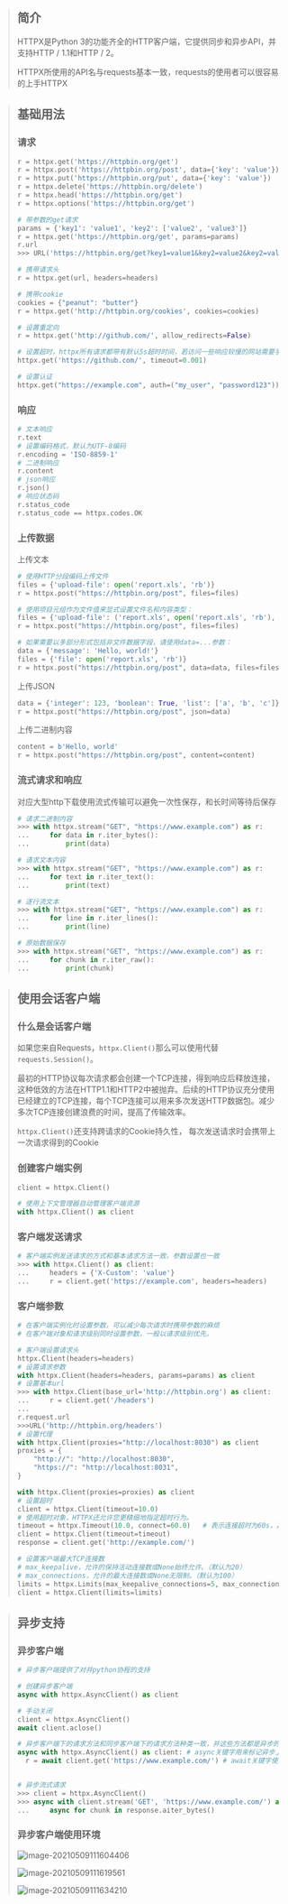 > ## **简介**
>
> HTTPX是Python 3的功能齐全的HTTP客户端，它提供同步和异步API，并支持HTTP / 1.1和HTTP / 2。
>
> HTTPX所使用的API名与requests基本一致，requests的使用者可以很容易的上手HTTPX

> ## **基础用法**
>
> ### **请求**
>
> ```python
> r = httpx.get('https://httpbin.org/get')
> r = httpx.post('https://httpbin.org/post', data={'key': 'value'})
> r = httpx.put('https://httpbin.org/put', data={'key': 'value'})
> r = httpx.delete('https://httpbin.org/delete')
> r = httpx.head('https://httpbin.org/get')
> r = httpx.options('https://httpbin.org/get')
> 
> # 带参数的get请求
> params = {'key1': 'value1', 'key2': ['value2', 'value3']}
> r = httpx.get('https://httpbin.org/get', params=params)
> r.url
> >>> URL('https://httpbin.org/get?key1=value1&key2=value2&key2=value3')
> 
> # 携带请求头
> r = httpx.get(url, headers=headers)
> 
> # 携带cookie
> cookies = {"peanut": "butter"}
> r = httpx.get('http://httpbin.org/cookies', cookies=cookies)
> 
> # 设置重定向
> r = httpx.get('http://github.com/', allow_redirects=False)
> 
> # 设置超时，httpx所有请求都带有默认5s超时时间，若访问一些响应较慢的网站需要手动设置超时，若进行大型下载可以禁用超时
> httpx.get('https://github.com/', timeout=0.001)
> 
> # 设置认证
> httpx.get("https://example.com", auth=("my_user", "password123"))
> ```
>
> ### **响应**
>
> ```python
> # 文本响应
> r.text
> # 设置编码格式，默认为UTF-8编码
> r.encoding = 'ISO-8859-1'
> # 二进制响应
> r.content
> # json响应
> r.json()
> # 响应状态码
> r.status_code
> r.status_code == httpx.codes.OK
> ```
>
> ### **上传数据**
>
> 上传文本
>
> ```python
> # 使用HTTP分段编码上传文件
> files = {'upload-file': open('report.xls', 'rb')}
> r = httpx.post("https://httpbin.org/post", files=files)
> 
> # 使用项目元组作为文件值来显式设置文件名和内容类型：
> files = {'upload-file': ('report.xls', open('report.xls', 'rb'), 'application/vnd.ms-excel')}
> r = httpx.post("https://httpbin.org/post", files=files)
> 
> # 如果需要以多部分形式包括非文件数据字段，请使用data=...参数：
> data = {'message': 'Hello, world!'}
> files = {'file': open('report.xls', 'rb')}
> r = httpx.post("https://httpbin.org/post", data=data, files=files)
> ```
>
> 上传JSON
>
> ```python
> data = {'integer': 123, 'boolean': True, 'list': ['a', 'b', 'c']}
> r = httpx.post("https://httpbin.org/post", json=data)
> ```
>
> 上传二进制内容
>
> ```python
> content = b'Hello, world'
> r = httpx.post("https://httpbin.org/post", content=content)
> ```
>
> ### **流式请求和响应**
>
> 对应大型http下载使用流式传输可以避免一次性保存，和长时间等待后保存
>
> ```python
> # 请求二进制内容
> >>> with httpx.stream("GET", "https://www.example.com") as r:
> ...     for data in r.iter_bytes():
> ...         print(data)
> 
> # 请求文本内容
> >>> with httpx.stream("GET", "https://www.example.com") as r:
> ...     for text in r.iter_text():
> ...         print(text)
> 
> # 逐行流文本
> >>> with httpx.stream("GET", "https://www.example.com") as r:
> ...     for line in r.iter_lines():
> ...         print(line)
> 
> # 原始数据保存
> >>> with httpx.stream("GET", "https://www.example.com") as r:
> ...     for chunk in r.iter_raw():
> ...         print(chunk)
> ```

> ## **使用会话客户端**
>
> ### **什么是会话客户端**
>
> 如果您来自Requests，`httpx.Client()`那么可以使用代替`requests.Session()`。
>
> 最初的HTTP协议每次请求都会创建一个TCP连接，得到响应后释放连接，这种低效的方法在HTTP1.1和HTTP2中被抛弃。后续的HTTP协议充分使用已经建立的TCP连接，每个TCP连接可以用来多次发送HTTP数据包。减少多次TCP连接创建浪费的时间，提高了传输效率。
>
> `httpx.Client()`还支持跨请求的Cookie持久性， 每次发送请求时会携带上一次请求得到的Cookie
>
> ### **创建客户端实例**
>
> ```python
> client = httpx.Client()
> 
> # 使用上下文管理器自动管理客户端资源
> with httpx.Client() as client
> ```
>
> ### **客户端发送请求**
>
> ```python
> # 客户端实例发送请求的方式和基本请求方法一致，参数设置也一致
> >>> with httpx.Client() as client:
> ...     headers = {'X-Custom': 'value'}
> ...     r = client.get('https://example.com', headers=headers)
> ```
>
> ### **客户端参数**
>
> ```python
> # 在客户端实例化时设置参数，可以减少每次请求时携带参数的麻烦
> # 在客户端对象和请求级别同时设置参数，一般以请求级别优先。
> 
> # 客户端设置请求头
> httpx.Client(headers=headers)
> # 设置请求参数
> with httpx.Client(headers=headers, params=params) as client
> # 设置基本url
> >>> with httpx.Client(base_url='http://httpbin.org') as client:
> ...     r = client.get('/headers')
> ...
> r.request.url
> >>>URL('http://httpbin.org/headers')
> # 设置代理
> with httpx.Client(proxies="http://localhost:8030") as client
> proxies = {
>     "http://": "http://localhost:8030",
>     "https://": "http://localhost:8031",
> }
> 
> with httpx.Client(proxies=proxies) as client
> # 设置超时
> client = httpx.Client(timeout=10.0)
> # 使用超时对象，HTTPX还允许您更精细地指定超时行为。
> timeout = httpx.Timeout(10.0, connect=60.0)	# 表示连接超时为60s，其他超时为10s
> client = httpx.Client(timeout=timeout)
> response = client.get('http://example.com/')
> 
> # 设置客户端最大TCP连接数
> # max_keepalive，允许的保持活动连接数或None始终允许。（默认为20）
> # max_connections，允许的最大连接数或None无限制。（默认为100）
> limits = httpx.Limits(max_keepalive_connections=5, max_connections=10)
> client = httpx.Client(limits=limits)
> ```

> ## **异步支持**
>
> ### **异步客户端**
>
> ```python
> # 异步客户端提供了对并python协程的支持
> 
> # 创建异步客户端
> async with httpx.AsyncClient() as client
> 
> # 手动关闭
> client = httpx.AsyncClient()
> await client.aclose()
> 
> # 异步客户端下的请求方法和同步客户端下的请求方法种类一致，并这些方法都是异步的，发生阻塞时会自动切换到下一个请求执行
> async with httpx.AsyncClient() as client:	# async关键字用来标记异步上下文块，发生协程切换时不要执行退出操作
> 	r = await client.get('https://www.example.com/') # await关键字使用在会发生阻塞的位置，等待取回结果
> 
> 
> # 异步流式请求
> >>> client = httpx.AsyncClient()
> >>> async with client.stream('GET', 'https://www.example.com/') as response:
> ...     async for chunk in response.aiter_bytes()
> ```
>
> ### **异步客户端使用环境**
>
> ![image-20210509111604406](image\image-20210509111604406.png)
>
> ![image-20210509111619561](image\image-20210509111619561.png)
>
> ![image-20210509111634210](image\image-20210509111634210.png)
>
> 

